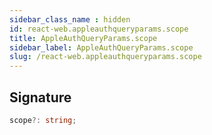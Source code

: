 ```yaml
---
sidebar_class_name : hidden
id: react-web.appleauthqueryparams.scope
title: AppleAuthQueryParams.scope
sidebar_label: AppleAuthQueryParams.scope
slug: /react-web.appleauthqueryparams.scope
---
```






## Signature

```typescript
scope?: string;
```
